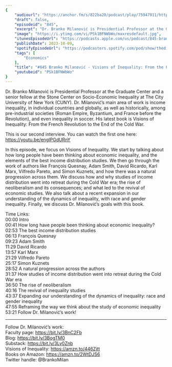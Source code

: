 ```yaml
---
{
	"audiourl": "https://anchor.fm/s/822ba20/podcast/play/75947911/https%3A%2F%2Fd3ctxlq1ktw2nl.cloudfront.net%2Fstaging%2F2023-8-15%2F39e096e6-f5b1-8056-b58b-d7d1cc94cafd.m4a",
	"draft": false,
	"episodeid": "845",
	"excerpt": "Dr. Branko Milanović is Presidential Professor at the Graduate Center and a senior fellow at the Stone Center on Socio-Economic Inequality at The City University of New York (CUNY). Dr. Milanović’s main area of work is income inequality, in individual countries and globally, as well as historically, among pre-industrial societies (Roman Empire, Byzantium, and France before the Revolution), and even inequality in soccer. His latest book is Visions of Inequality: From the French Revolution to the End of the Cold War.",
	"image": "https://i.ytimg.com/vi/PSk1BFNWbWo/maxresdefault.jpg",
	"itunesEpisodeUrl": "https://podcasts.apple.com/us/podcast/845-branko-milanovi%C4%87-visions-of-inequality-from/id1451347236?i=1000630731039&uo=4",
	"publishDate": 2023-10-09,
	"spotifyEpisodeUrl": "https://podcasters.spotify.com/pod/show/thedissenter/episodes/845-Branko-Milanovi---Visions-of-Inequality-From-the-French-Revolution-to-the-End-of-the-Cold-War-e29c8e7",
	"tags": [
		"Economics"
	],
	"title": "#845 Branko Milanović - Visions of Inequality: From the French Revolution to the End of the Cold War",
	"youtubeid": "PSk1BFNWbWo"
}
---
```

Dr. Branko Milanović is Presidential Professor at the Graduate Center and a senior fellow at the Stone Center on Socio-Economic Inequality at The City University of New York (CUNY). Dr. Milanović’s main area of work is income inequality, in individual countries and globally, as well as historically, among pre-industrial societies (Roman Empire, Byzantium, and France before the Revolution), and even inequality in soccer. His latest book is Visions of Inequality: From the French Revolution to the End of the Cold War.

This is our second interview. You can watch the first one here: https://youtu.be/engIPGdURnY

In this episode, we focus on Visions of Inequality. We start by talking about how long people have been thinking about economic inequality, and the elements of the best income distribution studies. We then go through the work of authors like François Quesnay, Adam Smith, David Ricardo, Karl Marx, Vilfredo Pareto, and Simon Kuznets, and how there was a natural progression across them. We discuss how and why studies of income distribution went into retreat during the Cold War era; the rise of neoliberalism and its consequences; and what led to the revival of economic studies. We also talk about a recent expansion in our understanding of the dynamics of inequality, with race and gender inequality. Finally, we discuss Dr. Milanović’s goals with this book.

Time Links:  
<time>00:00</time> Intro  
<time>00:41</time> How long have people been thinking about economic inequality?  
<time>02:53</time> The best income distribution studies  
<time>06:13</time> François Quesnay  
<time>09:23</time> Adam Smith  
<time>11:29</time> David Ricardo  
<time>13:57</time> Karl Marx  
<time>21:29</time> Vilfredo Pareto  
<time>25:17</time> Simon Kuznets  
<time>28:52</time> A natural progression across the authors  
<time>31:37</time> How studies of income distribution went into retreat during the Cold War era  
<time>36:50</time> The rise of neoliberalism  
<time>40:16</time> The revival of inequality studies  
<time>43:37</time> Expanding our understanding of the dynamics of inequality: race and gender inequality  
<time>47:55</time> Reframing the way we think about the study of economic inequality  
<time>53:21</time> Follow Dr. Milanović’s work!

---

Follow Dr. Milanović’s work:  
Faculty page: https://bit.ly/3BnC2Fb  
Blog: https://bit.ly/3BogTM0  
Substack: https://bit.ly/3Ly0Znb  
Visions of Inequality: https://amzn.to/446Zjtt  
Books on Amazon: https://amzn.to/2WtDJS6  
Twitter handle: @BrankoMilan
